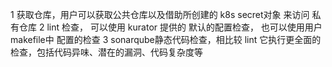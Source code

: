 1 获取仓库，用户可以获取公共仓库以及借助所创建的 k8s secret对象 来访问 私有仓库
2 lint 检查， 可以使用 kurator 提供的 默认的配置检查， 也可以使用用户 makefile中 配置的检查
3 sonarqube静态代码检查，相比较 lint 它执行更全面的检查，包括代码异味、潜在的漏洞、代码复杂度等
